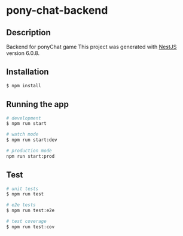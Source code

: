 # pony-chat-backend

## Description

Backend for ponyChat game
This project was generated with [NestJS](https://docs.nestjs.com/) version 6.0.8. 

## Installation

```bash
$ npm install
```

## Running the app

```bash
# development
$ npm run start

# watch mode
$ npm run start:dev

# production mode
npm run start:prod
```

## Test

```bash
# unit tests
$ npm run test

# e2e tests
$ npm run test:e2e

# test coverage
$ npm run test:cov
```

